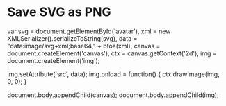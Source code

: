 # Save SVG as PNG

var svg = document.getElementById('avatar'),
    xml = new XMLSerializer().serializeToString(svg),
    data = "data:image/svg+xml;base64," + btoa(xml),
    canvas = document.createElement('canvas'),
    ctx = canvas.getContext('2d'),
    img = document.createElement('img');

img.setAttribute('src', data);
img.onload = function() {
    ctx.drawImage(img, 0, 0);
}

document.body.appendChild(canvas);
document.body.appendChild(img);
